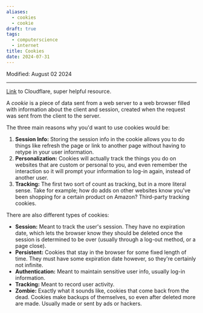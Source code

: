 ```yaml
---
aliases:
  - cookies
  - cookie
draft: true
tags:
  - computerscience
  - internet
title: Cookies
date: 2024-07-31
---
```

Modified: August 02 2024

-------------------------------------------------------------------------------

[Link](https://www.cloudflare.com/learning/privacy/what-are-cookies/) to Cloudflare, super helpful resource.

A *cookie* is a piece of data sent from a web server to a web browser filled with information about the client and session, created when the request was sent from the client to the server. 

The three main reasons why you'd want to use cookies would be:

1. **Session Info:** Storing the session info in the cookie allows you to do things like refresh the page or link to another page without having to retype in your user information.
2. **Personalization:** Cookies will actually track the things you do on websites that are custom or personal to you, and even remember the interaction so it will prompt your information to log-in again, instead of another user.
3. **Tracking:** The first two sort of count as tracking, but in a more literal sense. Take for example; how do adds on other websites know you've been shopping for a certain product on Amazon? Third-party tracking cookies.

There are also different types of cookies:

- **Session:** Meant to track the user's session. They have no expiration date, which lets the browser know they should be deleted once the session is determined to be over (usually through a log-out method, or a page close).
- **Persistent:** Cookies that stay in the browser for some fixed length of time. They must have some expiration date however, so they're certainly not infinite.
- **Authentication:** Meant to maintain sensitive user info, usually log-in information.
- **Tracking:** Meant to record user activity.
- **Zombie:** Exactly what it sounds like, cookies that come back from the dead. Cookies make backups of themselves, so even after deleted more are made. Usually made or sent by ads or hackers.

